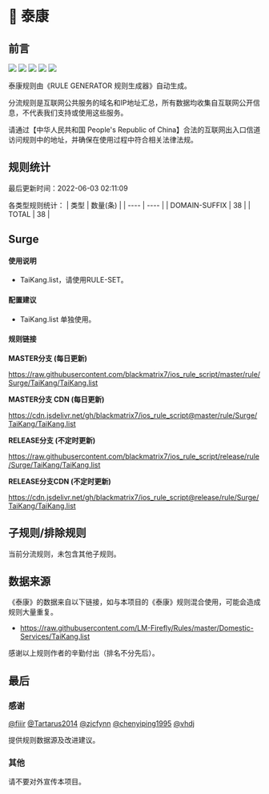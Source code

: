 # 🧸 泰康

## 前言

![](https://shields.io/badge/-移除重复规则-ff69b4) ![](https://shields.io/badge/-DOMAIN与DOMAIN--SUFFIX合并-green) ![](https://shields.io/badge/-DOMAIN--SUFFIX间合并-critical) ![](https://shields.io/badge/-DOMAIN--SUFFIX与DOMAIN--KEYWORD合并-blue) ![](https://shields.io/badge/-IP--CIDR(6)合并-blueviolet) 

泰康规则由《RULE GENERATOR 规则生成器》自动生成。

分流规则是互联网公共服务的域名和IP地址汇总，所有数据均收集自互联网公开信息，不代表我们支持或使用这些服务。

请通过【中华人民共和国 People's Republic of China】合法的互联网出入口信道访问规则中的地址，并确保在使用过程中符合相关法律法规。

## 规则统计

最后更新时间：2022-06-03 02:11:09

各类型规则统计：
| 类型 | 数量(条)  | 
| ---- | ----  |
| DOMAIN-SUFFIX | 38  | 
| TOTAL | 38  | 


## Surge 

#### 使用说明
- TaiKang.list，请使用RULE-SET。

#### 配置建议
- TaiKang.list 单独使用。

#### 规则链接
**MASTER分支 (每日更新)**

https://raw.githubusercontent.com/blackmatrix7/ios_rule_script/master/rule/Surge/TaiKang/TaiKang.list

**MASTER分支 CDN (每日更新)**

https://cdn.jsdelivr.net/gh/blackmatrix7/ios_rule_script@master/rule/Surge/TaiKang/TaiKang.list

**RELEASE分支 (不定时更新)**

https://raw.githubusercontent.com/blackmatrix7/ios_rule_script/release/rule/Surge/TaiKang/TaiKang.list

**RELEASE分支CDN (不定时更新)**

https://cdn.jsdelivr.net/gh/blackmatrix7/ios_rule_script@release/rule/Surge/TaiKang/TaiKang.list

## 子规则/排除规则


当前分流规则，未包含其他子规则。

## 数据来源

《泰康》的数据来自以下链接，如与本项目的《泰康》规则混合使用，可能会造成规则大量重复。

- https://raw.githubusercontent.com/LM-Firefly/Rules/master/Domestic-Services/TaiKang.list


感谢以上规则作者的辛勤付出（排名不分先后）。

## 最后

### 感谢

[@fiiir](https://github.com/fiiir) [@Tartarus2014](https://github.com/Tartarus2014) [@zjcfynn](https://github.com/zjcfynn) [@chenyiping1995](https://github.com/chenyiping1995) [@vhdj](https://github.com/vhdj)

提供规则数据源及改进建议。

### 其他

请不要对外宣传本项目。